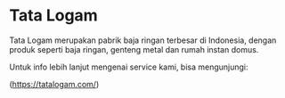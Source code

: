 # Tata Logam
Tata Logam merupakan pabrik baja ringan terbesar di Indonesia, dengan produk seperti baja ringan, genteng metal dan rumah instan domus.

Untuk info lebih lanjut mengenai service kami, bisa mengunjungi:

(https://tatalogam.com/)
